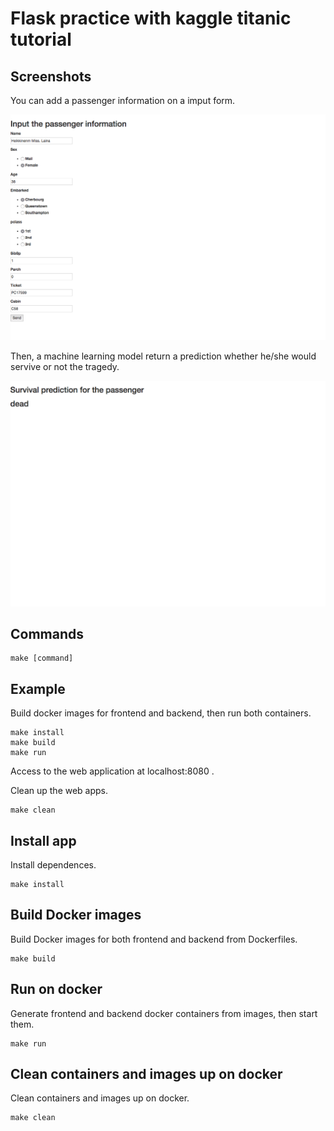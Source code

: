 Flask practice with kaggle titanic tutorial
===========================================

Screenshots
-----------
You can add a passenger information on a imput form.

![input_form](https://github.com/tkazusa/flask_titanic/blob/images/flask_titanic_demo1.png)

Then, a machine learning model return a prediction whether he/she would servive or not the tragedy. 

![prediction](https://github.com/tkazusa/flask_titanic/blob/images/flask_titanic_demo2.png)

Commands
--------
```
make [command]
```


Example
-------
Build docker images for frontend and backend, then run both containers.

```
make install
make build
make run
```
Access to the web application at localhost:8080 .

Clean up the web apps.

```
make clean
```



Install app
-----------
Install dependences.
```
make install
```



Build Docker images
-------------------
Build Docker images for both frontend and backend from Dockerfiles.
```
make build
```



Run on docker
-------------
Generate frontend and backend docker containers from images, then start them.
```
make run
```



Clean containers and images up on docker
-------------------------------------
Clean containers and images up on docker. 
```
make clean
```


